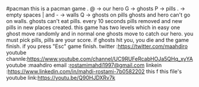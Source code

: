 #pacman
this is a pacman game .
@ -> our hero
G -> ghosts
P -> pills
. -> empty spaces
| and - -> walls
Q -> ghosts on pills
ghosts and hero can't go on walls.
ghosts can't eat pills.
every 10 seconds pills removed and new pills in new places created.
this game has two levels which in easy one ghost move randomly and in normal one ghosts move to catch our hero.
you must pick pills, pills are your score.
if ghosts hit you, you die and the game finish.
if you press "Esc" game finish.
twitter :https://twitter.com/maahdiro
youtube channle:https://www.youtube.com/channel/UC9RUFeRcabHOJa5QHq_xyYA
youtube :maahdiro
email :rostamimahdi1997@gmail.com
linkein :https://www.linkedin.com/in/mahdi-rostami-7b0582202
this f
this file's youtube link:https://youtu.be/Q90HJDXRv7k
